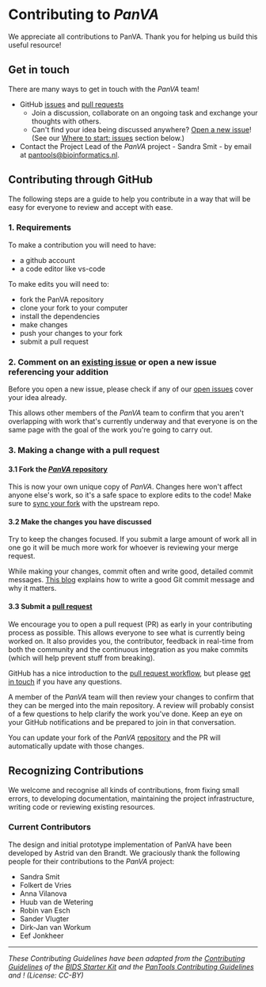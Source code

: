 # Contributing to _PanVA_

We appreciate all contributions to PanVA.
Thank you for helping us build this useful resource!

## Get in touch

There are many ways to get in touch with the _PanVA_ team!

- GitHub [issues][panva-issues] and [pull requests][panva-pr]
  - Join a discussion, collaborate on an ongoing task and exchange your thoughts with others. 
  - Can't find your idea being discussed anywhere?
    [Open a new issue](https://github.com/PanBrowse/PanVA/issues)! (See our [Where to start: issues](#where-to-start-issues) section below.)
- Contact the Project Lead of the _PanVA_ project - Sandra Smit - by email at [pantools@bioinformatics.nl](mailto:).

## Contributing through GitHub

The following steps are a guide to help you contribute in a way that will be easy for everyone to review and accept with ease.

### 1. Requirements

To make a contribution you will need to have:
- a github account
- a code editor like vs-code

To make edits you will need to:
- fork the PanVA repository
- clone your fork to your computer
- install the dependencies
- make changes
- push your changes to your fork
- submit a pull request

### 2. Comment on an [existing issue][panva-issues] or open a new issue referencing your addition

Before you open a new issue, please check if any of our [open issues](https://github.com/PanBrowse/PanVA/issues) cover your idea already.

This allows other members of the _PanVA_ team to confirm that you aren't overlapping with work that's currently underway and that everyone is on the same page with the goal of the work you're going to carry out.

### 3. Making a change with a pull request

#### 3.1 Fork the [_PanVA_ repository][panva-repo]

This is now your own unique copy of _PanVA_.
Changes here won't affect anyone else's work, so it's a safe space to explore edits to the code!
Make sure to [sync your fork](https://docs.github.com/en/pull-requests/collaborating-with-pull-requests/working-with-forks/syncing-a-fork) with the upstream repo. 

#### 3.2 Make the changes you have discussed

Try to keep the changes focused.
If you submit a large amount of work all in one go it will be much more work for whoever is reviewing your merge request.

While making your changes, commit often and write good, detailed commit messages.
[This blog](https://chris.beams.io/posts/git-commit/) explains how to write a good Git commit message and why it matters.


#### 3.3 Submit a [pull request][github-pr]

We encourage you to open a pull request (PR) as early in your contributing process as possible.
This allows everyone to see what is currently being worked on.
It also provides you, the contributor, feedback in real-time from both the community and the continuous integration as you make commits (which will help prevent stuff from breaking).

GitHub has a nice introduction to the [pull request workflow][github-pr-workflow], but please [get in touch](#get-in-touch) if you have any questions.


A member of the _PanVA_ team will then review your changes to confirm that they can be merged into the main repository.
A review will probably consist of a few questions to help clarify the work you've done.
Keep an eye on your GitHub notifications and be prepared to join in that conversation.

You can update your fork of the _PanVA_ [repository][panva-repo] and the PR will automatically update with those changes.


## Recognizing Contributions

We welcome and recognise all kinds of contributions, from fixing small errors, to developing documentation, maintaining the project infrastructure, writing code or reviewing existing resources.

### Current Contributors

The design and initial prototype implementation of PanVA have been developed by Astrid van den Brandt. 
We graciously thank the following people for their contributions to the _PanVA_ project:

- Sandra Smit
- Folkert de Vries
- Anna Vilanova
- Huub van de Wetering
- Robin van Esch
- Sander Vlugter
- Dirk-Jan van Workum
- Eef Jonkheer

---

_These Contributing Guidelines have been adapted from the [Contributing Guidelines](https://github.com/bids-standard/bids-starter-kit/blob/master/CONTRIBUTING.md) of the [BIDS Starter Kit](https://github.com/bids-standard/bids-starter-kit) and the [PanTools Contributing Guidelines](https://git.wur.nl/bioinformatics/pantools/-/blob/pantools_v4/CONTRIBUTING.md?ref_type=heads) and ! (License: CC-BY)_

[panva-repo]: https://github.com/PanBrowse/PanVA
[panva-issues]: https://github.com/PanBrowse/PanVA/contribute
[panva-pr]: https://github.com/PanBrowse/PanVA/pulls
[panva-docs]: https://panbrowse.github.io/PanVA/
[pantools-email]: mailto:pantools@bioinformatics.nl
[github-pr]: https://docs.github.com/en/pull-requests/collaborating-with-pull-requests/proposing-changes-to-your-work-with-pull-requests/about-pull-requests#
[github-pr-workflow]: https://docs.github.com/en/get-started/using-github/github-flow
